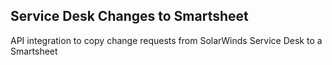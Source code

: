 ## Service Desk Changes to Smartsheet

API integration to copy change requests from SolarWinds Service Desk to a Smartsheet
